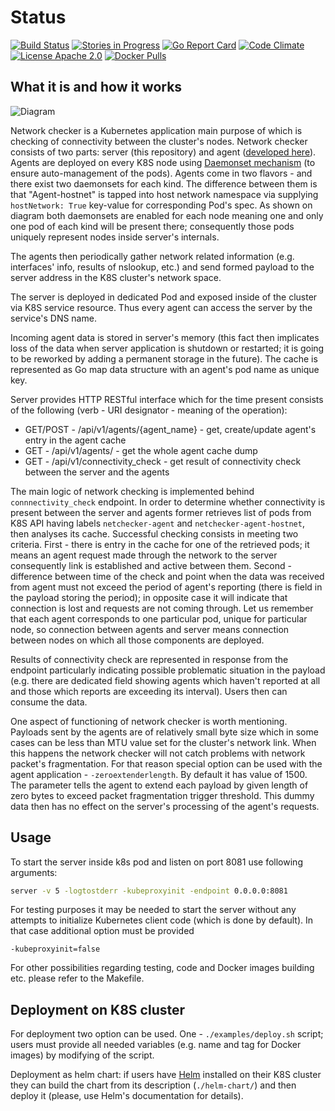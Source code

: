 # Status

[![Build Status](https://goo.gl/XzSwDu)](https://goo.gl/bx20uy)
[![Stories in Progress](https://goo.gl/Y3SfPH)](https://goo.gl/eY1d9l)
[![Go Report Card](https://goo.gl/EN7y2i)](https://goo.gl/ultF3D)
[![Code Climate](https://goo.gl/F5iNWP)](https://goo.gl/mGsQj1)
[![License Apache 2.0](https://goo.gl/joRzTI)](https://goo.gl/pbOuG0)
[![Docker Pulls](https://goo.gl/ZYz1nt)](https://goo.gl/nAfD9C)

## What it is and how it works

![Diagram](diagram.png)

Network checker is a Kubernetes application main purpose of which is checking
of connectivity between the cluster's nodes. Network checker consists of two
parts: server (this repository) and agent
([developed here](https://github.com/Mirantis/k8s-netchecker-agent)). Agents
are deployed on every K8S node using
[Daemonset mechanism](https://kubernetes.io/docs/admin/daemons/)
(to ensure auto-management of the pods). Agents come in two flavors - and there
 exist two daemonsets for each kind. The difference between them is that
"Agent-hostnet" is tapped into host network namespace via supplying
`hostNetwork: True` key-value for corresponding Pod's spec. As shown on diagram
both daemonsets are enabled for each node meaning one and only one pod of each
kind will be present there; consequently those pods
uniquely represent nodes inside server's internals.

The agents then periodically gather network related information
(e.g. interfaces' info, results of nslookup, etc.) and send formed payload to
the server address in the K8S cluster's network space.

The server is deployed in dedicated Pod and exposed inside of the cluster via
K8S service resource. Thus every agent can access the server by the service's
DNS name.

Incoming agent data is stored in server's memory (this fact then implicates
loss of the data when server application is shutdown or restarted; it is going
to be reworked by adding a permanent storage in the future).
The cache is represented as Go map data structure with an agent's pod name as
unique key.

Server provides HTTP RESTful interface which for the time present consists of
the following (verb - URI designator - meaning of the operation):

- GET/POST - /api/v1/agents/{agent_name} - get, create/update agent's entry in
  the agent cache
- GET - /api/v1/agents/ - get the whole agent cache dump
- GET - /api/v1/connectivity_check - get result of connectivity check between
  the server and the agents

The main logic of network checking is implemented behind `connnectivity_check`
endpoint. In order to determine whether connectivity is present between
the server and agents former retrieves list of pods from K8S API having labels
`netchecker-agent` and `netchecker-agent-hostnet`, then analyses its cache.
Successful checking consists in meeting two criteria. First - there is entry in
the cache for one of the retrieved pods; it means an agent request made through
the network to the server consequently link is established and active between
them. Second - difference between time of the check and point when the data was
received from agent must not exceed the period of agent's reporting
(there is field in the payload storing the period); in opposite case
it will indicate that connection is lost and requests are not coming through.
Let us remember that each agent corresponds to one particular pod, unique for
particular node, so connection between agents and server means
connection between nodes on which all those components are deployed.

Results of connectivity check are represented in response from the endpoint
particularly indicating possible problematic situation in the payload (e.g.
there are dedicated field showing agents which haven't reported at all and
those which reports are exceeding its interval). Users then can consume the
data.

One aspect of functioning of network checker is worth mentioning. Payloads sent
by the agents are of relatively small byte size which in some cases can be less
than MTU value set for the cluster's network link. When this happens the
network checker will not catch problems with network packet's fragmentation.
For that reason special option can be used with the agent application -
`-zeroextenderlength`. By default it has value of 1500. The parameter tells
the agent to extend each payload by given length of zero bytes to exceed
packet fragmentation trigger threshold. This dummy data then has no effect
on the server's processing of the agent's requests.

## Usage

To start the server inside k8s pod and listen on port 8081 use following
arguments:

```bash
server -v 5 -logtostderr -kubeproxyinit -endpoint 0.0.0.0:8081
```

For testing purposes it may be needed to start the server without any attempts
to initialize Kubernetes client code (which is done by default). In that case
additional option must be provided

```
-kubeproxyinit=false
```

For other possibilities regarding testing, code and Docker images building etc.
please refer to the Makefile.

## Deployment on K8S cluster

For deployment two option can be used. One - `./examples/deploy.sh` script;
users must provide all needed variables (e.g. name and tag for Docker images)
by modifying of the script.

Deployment as helm chart: if users have
[Helm](https://github.com/kubernetes/helm) installed on their K8S cluster
they can build the chart from its description (`./helm-chart/`) and then deploy
it (please, use Helm's documentation for details).
